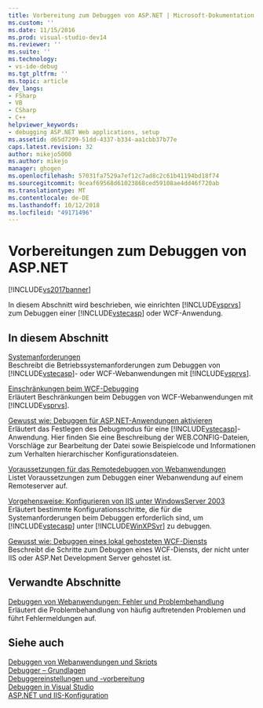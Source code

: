 ```yaml
---
title: Vorbereitung zum Debuggen von ASP.NET | Microsoft-Dokumentation
ms.custom: ''
ms.date: 11/15/2016
ms.prod: visual-studio-dev14
ms.reviewer: ''
ms.suite: ''
ms.technology:
- vs-ide-debug
ms.tgt_pltfrm: ''
ms.topic: article
dev_langs:
- FSharp
- VB
- CSharp
- C++
helpviewer_keywords:
- debugging ASP.NET Web applications, setup
ms.assetid: d65d7299-51dd-4337-b334-aa1cbb37b77e
caps.latest.revision: 32
author: mikejo5000
ms.author: mikejo
manager: ghogen
ms.openlocfilehash: 57031fa7529a7ef12c7ad8c2c61b41194bd18f74
ms.sourcegitcommit: 9ceaf69568d61023868ced59108ae4dd46f720ab
ms.translationtype: MT
ms.contentlocale: de-DE
ms.lasthandoff: 10/12/2018
ms.locfileid: "49171496"
---
```

# <a name="preparing-to-debug-aspnet"></a>Vorbereitungen zum Debuggen von ASP.NET
[!INCLUDE[vs2017banner](../includes/vs2017banner.md)]

In diesem Abschnitt wird beschrieben, wie einrichten [!INCLUDE[vsprvs](../includes/vsprvs-md.md)] zum Debuggen einer [!INCLUDE[vstecasp](../includes/vstecasp-md.md)] oder WCF-Anwendung.  
  
## <a name="in-this-section"></a>In diesem Abschnitt  
 [Systemanforderungen](../debugger/aspnet-debugging-system-requirements.md)  
 Beschreibt die Betriebssystemanforderungen zum Debuggen von [!INCLUDE[vstecasp](../includes/vstecasp-md.md)]- oder WCF-Webanwendungen mit [!INCLUDE[vsprvs](../includes/vsprvs-md.md)].  
  
 [Einschränkungen beim WCF-Debugging](../debugger/limitations-on-wcf-debugging.md)  
 Erläutert Beschränkungen beim Debuggen von WCF-Webanwendungen mit [!INCLUDE[vsprvs](../includes/vsprvs-md.md)].  
  
 [Gewusst wie: Debuggen für ASP.NET-Anwendungen aktivieren](../debugger/how-to-enable-debugging-for-aspnet-applications.md)  
 Erläutert das Festlegen des Debugmodus für eine [!INCLUDE[vstecasp](../includes/vstecasp-md.md)]-Anwendung. Hier finden Sie eine Beschreibung der WEB.CONFIG-Dateien, Vorschläge zur Bearbeitung der Datei sowie Beispielcode und Informationen zum Verhalten hierarchischer Konfigurationsdateien.  
  
 [Voraussetzungen für das Remotedebuggen von Webanwendungen](../debugger/prerequistes-for-remote-debugging-web-applications.md)  
 Listet Voraussetzungen zum Debuggen einer Webanwendung auf einem Remoteserver auf.  
  
 [Vorgehensweise: Konfigurieren von IIS unter WindowsServer 2003](http://msdn.microsoft.com/en-us/23d557c5-ffcb-4fb2-be7c-5901d5f72ea1)  
 Erläutert bestimmte Konfigurationsschritte, die für die Systemanforderungen beim Debuggen erforderlich sind, um [!INCLUDE[vstecasp](../includes/vstecasp-md.md)] unter [!INCLUDE[WinXPSvr](../includes/winxpsvr-md.md)] zu debuggen.  
  
 [Gewusst wie: Debuggen eines lokal gehosteten WCF-Diensts](../debugger/how-to-debug-a-self-hosted-wcf-service.md)  
 Beschreibt die Schritte zum Debuggen eines WCF-Diensts, der nicht unter IIS oder ASP.Net Development Server gehostet ist.  
  
## <a name="related-sections"></a>Verwandte Abschnitte  
 [Debuggen von Webanwendungen: Fehler und Problembehandlung](../debugger/debugging-web-applications-errors-and-troubleshooting.md)  
 Erläutert die Problembehandlung von häufig auftretenden Problemen und führt Fehlermeldungen auf.  
  
## <a name="see-also"></a>Siehe auch  
 [Debuggen von Webanwendungen und Skripts](../debugger/debugging-web-applications-and-script.md)   
 [Debugger – Grundlagen](../debugger/debugger-basics.md)   
 [Debuggereinstellungen und -vorbereitung](../debugger/debugger-settings-and-preparation.md)   
 [Debuggen in Visual Studio](../debugger/debugging-in-visual-studio.md)   
 [ASP.NET und IIS-Konfiguration](http://msdn.microsoft.com/library/47ebf3b5-98de-4d31-a335-57e2ccd974b8)



